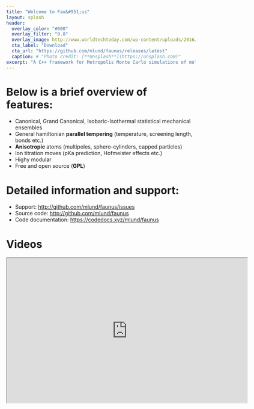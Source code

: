 ```yaml
---
title: "Welcome to Fau&#951;us"
layout: splash
header:
  overlay_color: "#000"
  overlay_filter: "0.8"
  overlay_image: http://www.worldtechtoday.com/wp-content/uploads/2016/04/bigstock-Water-Molecules-984772.jpg
  cta_label: "Download"
  cta_url: "https://github.com/mlund/faunus/releases/latest"
  caption: # "Photo credit: [**Unsplash**](https://unsplash.com)"
excerpt: "A C++ framework for Metropolis Monte Carlo simulations of molecular systems"
---
```


# Below is a brief overview of features:

- Canonical, Grand Canonical, Isobaric-Isothermal statistical mechanical ensembles
- General hamiltonian **parallel tempering** (temperature, screening length, bonds etc.)
- **Anisotropic** atoms (multipoles, sphero-cylinders, capped particles)
- Ion titration moves (pKa prediction, Hofmeister effects etc.)
- Highy modular
- Free and open source (**GPL**)

# Detailed information and support:

- Support: <http://github.com/mlund/faunus/issues>
- Source code: <http://github.com/mlund/faunus>
- Code documentation: <https://codedocs.xyz/mlund/faunus>

# Videos

<iframe src="https://docs.google.com/file/d/0BzpLUBrTxmurRzN0RnFZc2lhZFE/preview" width="640" height="385"></iframe>

